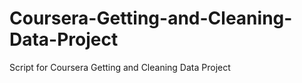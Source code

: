 Coursera-Getting-and-Cleaning-Data-Project
==========================================

Script for Coursera Getting and Cleaning Data Project
